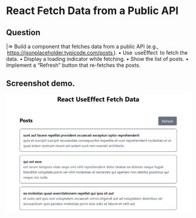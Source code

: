 # React Fetch Data from a Public API

## Question

|=> Build a component that fetches data from a public API (e.g., ⁠ https://jsonplaceholder.typicode.com/posts ⁠).
•⁠ ⁠Use ⁠ useEffect ⁠ to fetch the data.
•⁠ ⁠Display a loading indicator while fetching.
•⁠ ⁠Show the list of posts.
•⁠ ⁠Implement a “Refresh” button that re-fetches the posts.

## Screenshot demo.

![App demo](./src/assets/image.png)
